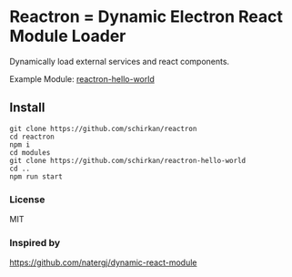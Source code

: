 # Reactron = Dynamic Electron React Module Loader

Dynamically load external services and react components.

Example Module: [reactron-hello-world](https://github.com/schirkan/reactron-hello-world)

## Install
```
git clone https://github.com/schirkan/reactron
cd reactron
npm i
cd modules
git clone https://github.com/schirkan/reactron-hello-world
cd ..
npm run start
```

### License
MIT

### Inspired by
https://github.com/natergj/dynamic-react-module
